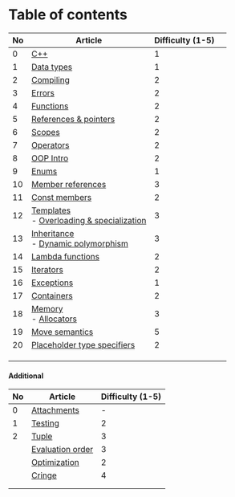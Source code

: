 # Table of contents

| No  | Article                                                                                                | Difficulty (1-5) |     |
| --- | ------------------------------------------------------------------------------------------------------ | ---------------- | --- |
| 0   | [C++](Basics/CPP.md)                                                                                   | 1                |     |
| 1   | [Data types](Basics/DataTypes.md)                                                                      | 1                |     |
| 2   | [Compiling](Basics/Compiling.md)                                                                       | 2                |     |
| 3   | [Errors](Basics/Errors.md)                                                                             | 2                |     |
| 4   | [Functions](Basics/Functions.md)                                                                       | 2                |     |
| 5   | [References & pointers](Basics/ReferencesAndPointers.md)                                               | 2                |     |
| 6   | [Scopes](Basics/Scopes.md)                                                                             | 2                |     |
| 7   | [Operators](Basics/Operators.md)                                                                       | 2                |     |
| 8   | [OOP Intro](OOP/Intro.md)                                                                              | 2                |     |
| 9   | [Enums](OOP/Enums.md)                                                                                  | 1                |     |
| 10  | [Member references](OOP/MemberReferences.md)                                                           | 3                |     |
| 11  | [Const members](OOP/ConstMembers.md)                                                                   | 2                |     |
| 12  | [Templates](OOP/Templates.md)<br>- [Overloading & specialization](OOP/OverloadingAndSpecialization.md) | 3                |     |
| 13  | [Inheritance](OOP/Inheritance.md)<br>- [Dynamic polymorphism](OOP/DynamicPolymorphism.md)              | 3                |     |
| 14  | [Lambda functions](Basics/LambdaFunctions.md)                                                          | 2                |     |
| 15  | [Iterators](Advanced/Iterators.md)                                                                     | 2                |     |
| 16  | [Exceptions](Basics/Exceptions.md)                                                                     | 1                |     |
| 17  | [Containers](Advanced/Containers.md)                                                                   | 2                |     |
| 18  | [Memory](Advanced/Memory.md)<br>- [Allocators](Advanced/Allocators.md)                                 | 3                |     |
| 19  | [Move semantics](Advanced/MoveSemantics.md)                                                            | 5                |     |
| 20  | [Placeholder type specifiers](Advanced/Placeholders.md)                                                | 2                |     |
|     |                                                                                                        |                  |     |
|     |                                                                                                        |                  |     |
|     |                                                                                                        |                  |     |

#### Additional

| No  | Article                                     | Difficulty (1-5) |
| --- | ------------------------------------------- | ---------------- |
| 0   | [Attachments](Misc/Attachments.md)          | -                |
| 1   | [Testing](Misc/Testing.md)                  | 2                |
| 2   | [Tuple](Misc/Tuple.md)                      | 3                |
|     | [Evaluation order](Misc/EvaluationOrder.md) | 3                |
|     | [Optimization](Advanced/Optimization.md)    | 2                |
|     | [Cringe](Misc/Cringe.md)                    | 4                |
|     |                                             |                  |
|     |                                             |                  |

